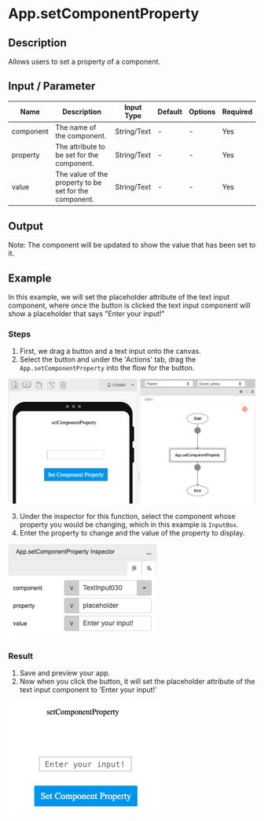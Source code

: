 # App.setComponentProperty

## Description

Allows users to set a property of a component.

## Input / Parameter

| Name | Description | Input Type | Default | Options | Required |
| ------ | ------ | ------ | ------ | ------ | ------ |
| component | The name of the component. | String/Text | - | - | Yes |
| property | The attribute to be set for the component. | String/Text | - | - | Yes |
| value | The value of the property to be set for the component. | String/Text | - | - | Yes |

## Output

Note: The component will be updated to show the value that has been set to it.

## Example

In this example, we will set the placeholder attribute of the text input component, where once the button is clicked the text input component will show a placeholder that says "Enter your input!" 

### Steps

1. First, we drag a button and a text input onto the canvas.
2. Select the button and under the 'Actions' tab, drag the `App.setComponentProperty` into the flow for the button. 

![](./setComponentProperty-step-1.png)

3. Under the inspector for this function, select the component whose property you would be changing, which in this example is `InputBox`.
4. Enter the property to change and the value of the property to display. 

![](./setComponentProperty-step-2.png)

### Result

1. Save and preview your app. 
2. Now when you click the button, it will set the placeholder attribute of the text input component to 'Enter your input!'

![](./setComponentProperty-result-1.png)